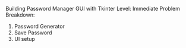 Building Password Manager GUI with Tkinter
Level: Immediate
Problem Breakdown:
1. Password Generator
2. Save Password
3. UI setup
